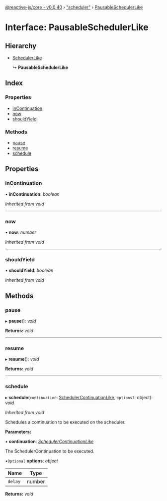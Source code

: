 [@reactive-js/core - v0.0.40](../README.md) › ["scheduler"](../modules/_scheduler_.md) › [PausableSchedulerLike](_scheduler_.pausableschedulerlike.md)

# Interface: PausableSchedulerLike

## Hierarchy

* [SchedulerLike](_scheduler_.schedulerlike.md)

  ↳ **PausableSchedulerLike**

## Index

### Properties

* [inContinuation](_scheduler_.pausableschedulerlike.md#incontinuation)
* [now](_scheduler_.pausableschedulerlike.md#now)
* [shouldYield](_scheduler_.pausableschedulerlike.md#shouldyield)

### Methods

* [pause](_scheduler_.pausableschedulerlike.md#pause)
* [resume](_scheduler_.pausableschedulerlike.md#resume)
* [schedule](_scheduler_.pausableschedulerlike.md#schedule)

## Properties

###  inContinuation

• **inContinuation**: *boolean*

*Inherited from void*

___

###  now

• **now**: *number*

*Inherited from void*

___

###  shouldYield

• **shouldYield**: *boolean*

*Inherited from void*

## Methods

###  pause

▸ **pause**(): *void*

**Returns:** *void*

___

###  resume

▸ **resume**(): *void*

**Returns:** *void*

___

###  schedule

▸ **schedule**(`continuation`: [SchedulerContinuationLike](_scheduler_.schedulercontinuationlike.md), `options?`: object): *void*

*Inherited from void*

Schedules a continuation to be executed on the scheduler.

**Parameters:**

▪ **continuation**: *[SchedulerContinuationLike](_scheduler_.schedulercontinuationlike.md)*

The SchedulerContinuation to be executed.

▪`Optional`  **options**: *object*

Name | Type |
------ | ------ |
`delay` | number |

**Returns:** *void*
